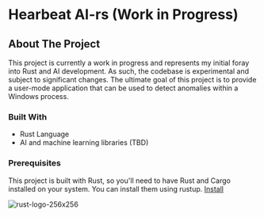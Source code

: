 # Hearbeat AI-rs (Work in Progress)

## About The Project

This project is currently a work in progress and represents my initial foray into Rust and AI development. As such, the codebase is experimental and subject to significant changes. The ultimate goal of this project is to provide a user-mode application that can be used to detect anomalies within a Windows process.

### Built With

* Rust Language
* AI and machine learning libraries (TBD)


### Prerequisites

This project is built with Rust, so you'll need to have Rust and Cargo installed on your system. You can install them using rustup. [Install](https://doc.rust-lang.org/book/ch01-01-installation.html)

![rust-logo-256x256](https://github.com/WHots/Heartbeat-AI-rs/assets/56490828/eb8f5f8a-b86b-4c15-aab0-3f64dcd412b9)
